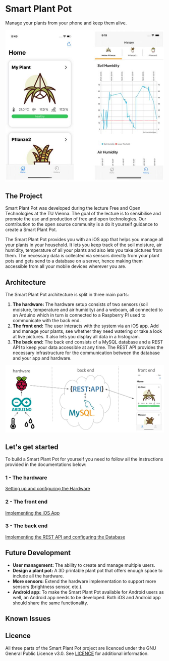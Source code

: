 # Smart Plant Pot
Manage your plants from your phone and keep them alive.

<p align="center">
<img src="/Images/app.JPG")
</p>

## The Project
Smart Plant Pot was developed during the lecture Free and Open Technologies at the TU Vienna. The goal of the lecture is to sensibilise and promote the use and production of free and open technologies. Our contribution to the open source community is a do it yourself guidance to create a Smart Plant Pot. 

The Smart Plant Pot provides you with an iOS app that helps you manage all your plants in your household. It lets you keep track of the soil moisture, air humidity, temperature of all your plants and also lets you take pictures from them. The necessary data is collected via sensors directly from your plant pots and gets send to a database on a server, hence making them accessible from all your mobile devices wherever you are.

## Architecture

The Smart Plant Pot architecture is split in three main parts:

1. **The hardware:** The hardware setup consists of two sensors (soil moisture, temperature and air humidity) and a webcam, all connected to an Arduino which in turn is connected to a Raspberry PI used to communicate with the back end.
2. **The front end:** The user interacts with the system via an iOS app. Add and manage your plants, see whether they need watering or take a look at live pictures. It also lets you display all data in a histogram.
3. **The back end:** The back end consists of a MySQL database and a REST API to keep your data accessible at any time. The REST API provides the necessary infrastructure for the communication between the database and your app and hardware.

<p align="center">
<img src="/Images/architecture.JPG")
</p>

## Let's get started
To build a Smart Plant Pot for yourself you need to follow all the instructions provided in the documentations below:

### 1 - The hardware
[Setting up and configuring the Hardware](https://github.com/FeliziusV/SmartPod-Hardware-Side)

### 2 - The front end
[Implementing the iOS App](https://github.com/antizwiebel/SmartPot_iOS)

### 3 - The back end
[Implementing the REST API and configuring the Database](https://github.com/Snuu101/Smart-Plant-Pot-Back-End)

## Future Development
- **User management:** The ability to create and manage multiple users. 
- **Design a plant pot:** A 3D printable plant pot that offers enough space to include all the hardware.
- **More sensors:** Extend the hardware implementation to support more sensors (brightness sensor, etc.).
- **Android app:** To make the Smart Plant Pot available for Android users as well, an Android app needs to be developed. Both iOS and Android app should share the same functionality.

## Known Issues

## Licence
All three parts of the Smart Plant Pot project are licenced under the GNU General Public Licence v3.0. See [LICENCE](/LICENSE) for additional information.
